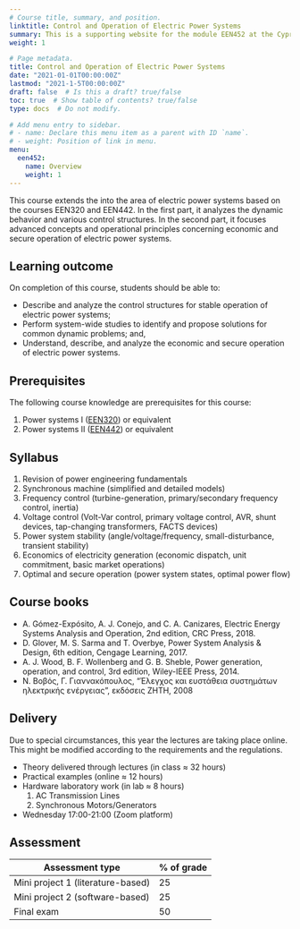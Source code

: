 ```yaml
---
# Course title, summary, and position.
linktitle: Control and Operation of Electric Power Systems
summary: This is a supporting website for the module EEN452 at the Cyprus University of Technology
weight: 1

# Page metadata.
title: Control and Operation of Electric Power Systems
date: "2021-01-01T00:00:00Z"
lastmod: "2021-1-5T00:00:00Z"
draft: false  # Is this a draft? true/false
toc: true  # Show table of contents? true/false
type: docs  # Do not modify.

# Add menu entry to sidebar.
# - name: Declare this menu item as a parent with ID `name`.
# - weight: Position of link in menu.
menu:
  een452:
    name: Overview
    weight: 1
---
```



This course extends the into the area of electric power systems based on the courses EEN320 and EEN442. In the first part, it analyzes the dynamic behavior and various control structures. In the second part,  it focuses advanced concepts and operational principles concerning economic and secure operation of electric power systems.

## Learning outcome

On completion of this course, students should be able to:
- Describe and analyze the control structures for stable operation of electric power systems;
- Perform system-wide studies to identify and propose solutions for common dynamic problems; and,
- Understand, describe, and analyze the economic and secure operation of electric power systems.

## Prerequisites

The following course knowledge are prerequisites for this course:
1. Power systems I ([EEN320](https://sps.cut.ac.cy/courses/een320/)) or equivalent
2. Power systems II ([EEN442](https://sps.cut.ac.cy/courses/een442/)) or equivalent

## Syllabus

1. Revision of power engineering fundamentals
1. Synchronous machine (simplified and detailed models)
2. Frequency control (turbine-generation, primary/secondary frequency control, inertia)
3. Voltage control (Volt-Var control, primary voltage control, AVR, shunt devices, tap-changing transformers, FACTS devices)
4. Power system stability (angle/voltage/frequency, small-disturbance, transient stability)
1. Economics of electricity generation (economic dispatch, unit commitment, basic market operations)
2. Optimal and secure operation (power system states, optimal power flow)

## Course books

- A. Gómez-Expósito, A. J. Conejo, and C. A. Canizares, Electric Energy Systems Analysis and Operation, 2nd edition, CRC Press, 2018.
- D. Glover, M. S. Sarma and T. Overbye, Power System Analysis & Design, 6th edition, Cengage Learning, 2017.
- A. J. Wood, B. F. Wollenberg and G. B. Sheble, Power generation, operation, and control, 3rd edition, Wiley-IEEE Press, 2014.
- Ν. Βοβός, Γ. Γιαννακόπουλος, “Έλεγχος και ευστάθεια συστημάτων ηλεκτρικής ενέργειας”,  εκδόσεις ΖΗΤΗ, 2008

## Delivery

Due to special circumstances, this year the lectures are taking place online. This might be modified according to the requirements and the regulations.

- Theory delivered through lectures (in class ≈ 32 hours)
- Practical examples (online ≈ 12 hours)
- Hardware laboratory work (in lab ≈ 8 hours)
    1. AC Transmission Lines
    2. Synchronous Motors/Generators
- Wednesday 17:00-21:00 (Zoom platform)


## Assessment

| Assessment type | % of grade |
|-----------------|------------|
| Mini project 1 (literature-based) | 25          |
| Mini project 2 (software-based) | 25         |
| Final exam      | 50         |
